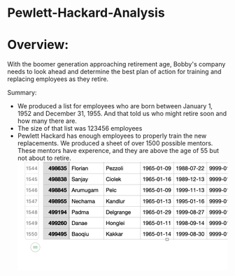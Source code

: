 # Pewlett-Hackard-Analysis
# Overview:
With the boomer generation approaching retirement age, Bobby's company needs to look ahead and determine the best plan of action for training and replacing employees as they retire.

Summary: 
* We produced a list for employees who are born between January 1, 1952 and December 31, 1955. And that told us who might retire soon and how many there are.
* The size of that list was 123456 employees
* Pewlett Hackard has enough employees to properly train the new replacements. We produced a sheet of over 1500 possible mentors. These mentors have experence, and they are above the age of 55 but not about to retire.
![mentors](https://github.com/James-Harkin/Pewlett-Hackard-Analysis/blob/main/count_mentors.png?)
